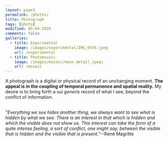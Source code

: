 ```yaml
---
layout: page3
permalink: /photos/
title: Photograph
tags: [photo]
modified: 05-04-2020
comments: false
galleries:
  - title: Experimental
    image: /images/experimental/IMG_0476.jpeg
    url: /experimental
  - title: Photomosaic
    image: /images/mosaic/moon_detail.jpeg\
    url: /mosaic
---
```


A photograph is a digital or physical record of an unchanging moment. **The appeal is in the coupling of temporal permanence and spatial reality.** My desire is to bring forth a *sui generis* record of what I see, beyond the conflict of information.
<br/>
<br/>


_"Everything we see hides another thing, we always want to see what is hidden by what we see. There is an interest in that which is hidden and which the visible does not show us. This interest can take the form of a quite intense feeling, a sort of conflict, one might say, between the visible that is hidden and the visible that is present."_--René Magritte
